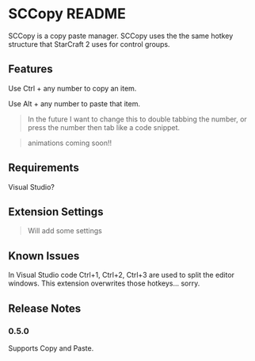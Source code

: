 # SCCopy README

SCCopy is a copy paste manager. SCCopy uses the the same hotkey structure that StarCraft 2 uses for control groups.

## Features

Use Ctrl + any number to copy an item.

Use Alt + any number to paste that item.
>In the future I want to change this to double tabbing the number, or press the number then tab like a code snippet. 

> animations coming soon!!

## Requirements

Visual Studio?

## Extension Settings

>Will add some settings

## Known Issues

In Visual Studio code Ctrl+1, Ctrl+2, Ctrl+3 are used to split the editor windows. This extension overwrites those hotkeys... sorry. 

## Release Notes



### 0.5.0

Supports Copy and Paste.
